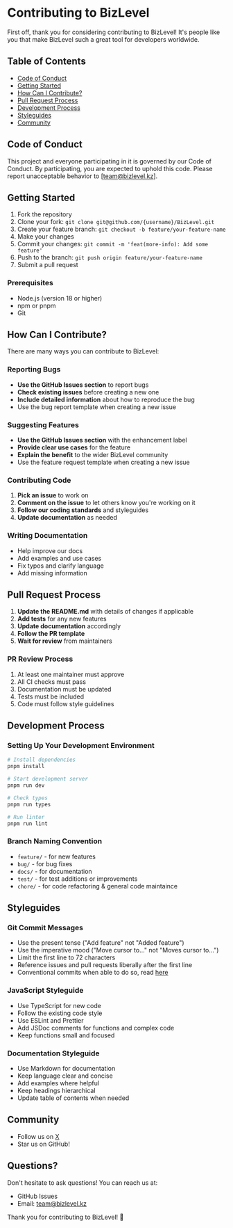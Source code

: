 # Contributing to BizLevel

First off, thank you for considering contributing to BizLevel! It's people like you that make BizLevel such a great tool for developers worldwide.

## Table of Contents

- [Code of Conduct](#code-of-conduct)
- [Getting Started](#getting-started)
- [How Can I Contribute?](#how-can-i-contribute)
- [Pull Request Process](#pull-request-process)
- [Development Process](#development-process)
- [Styleguides](#styleguides)
- [Community](#community)

## Code of Conduct

This project and everyone participating in it is governed by our Code of Conduct. By participating, you are expected to uphold this code. Please report unacceptable behavior to [team@bizlevel.kz].

## Getting Started

1. Fork the repository
2. Clone your fork: `git clone git@github.com/{username}/BizLevel.git`
3. Create your feature branch: `git checkout -b feature/your-feature-name`
4. Make your changes
5. Commit your changes: `git commit -m 'feat(more-info): Add some feature'`
6. Push to the branch: `git push origin feature/your-feature-name`
7. Submit a pull request

### Prerequisites

- Node.js (version 18 or higher)
- npm or pnpm
- Git

## How Can I Contribute?

There are many ways you can contribute to BizLevel:

### Reporting Bugs

- **Use the GitHub Issues section** to report bugs
- **Check existing issues** before creating a new one
- **Include detailed information** about how to reproduce the bug
- Use the bug report template when creating a new issue

### Suggesting Features

- **Use the GitHub Issues section** with the enhancement label
- **Provide clear use cases** for the feature
- **Explain the benefit** to the wider BizLevel community
- Use the feature request template when creating a new issue

### Contributing Code

1. **Pick an issue** to work on
2. **Comment on the issue** to let others know you're working on it
3. **Follow our coding standards** and styleguides
4. **Update documentation** as needed

### Writing Documentation

- Help improve our docs
- Add examples and use cases
- Fix typos and clarify language
- Add missing information

## Pull Request Process

1. **Update the README.md** with details of changes if applicable
2. **Add tests** for any new features
3. **Update documentation** accordingly
4. **Follow the PR template**
5. **Wait for review** from maintainers

### PR Review Process

1. At least one maintainer must approve
2. All CI checks must pass
3. Documentation must be updated
4. Tests must be included
5. Code must follow style guidelines

## Development Process

### Setting Up Your Development Environment

```bash
# Install dependencies
pnpm install

# Start development server
pnpm run dev

# Check types
pnpm run types

# Run linter
pnpm run lint
```

### Branch Naming Convention

- `feature/` - for new features
- `bug/` - for bug fixes
- `docs/` - for documentation
- `test/` - for test additions or improvements
- `chore/` - for code refactoring & general code maintaince

## Styleguides

### Git Commit Messages

- Use the present tense ("Add feature" not "Added feature")
- Use the imperative mood ("Move cursor to..." not "Moves cursor to...")
- Limit the first line to 72 characters
- Reference issues and pull requests liberally after the first line
- Conventional commits when able to do so, read [here](https://www.conventionalcommits.org/en/v1.0.0/)

### JavaScript Styleguide

- Use TypeScript for new code
- Follow the existing code style
- Use ESLint and Prettier
- Add JSDoc comments for functions and complex code
- Keep functions small and focused

### Documentation Styleguide

- Use Markdown for documentation
- Keep language clear and concise
- Add examples where helpful
- Keep headings hierarchical
- Update table of contents when needed

## Community

- Follow us on [X](https://x.com/techblitz_dev/)
- Star us on GitHub!

## Questions?

Don't hesitate to ask questions! You can reach us at:

- GitHub Issues
- Email: team@bizlevel.kz

Thank you for contributing to BizLevel! 🚀
